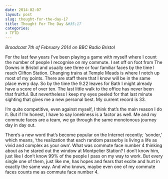 ```yaml
---
date: 2014-02-07
layout: post
slug: thought-for-the-day-17
title: Thought For The Day &#35;17
categories:
- TFTD
---
```


*Broadcast 7th of February 2014 on BBC Radio Bristol*

For the last few years I’ve been playing a game with myself where I count the number of people I recognise on my commute. I set off on foot from The Downs in Bristol and usually see three or four familiar faces by the time I reach Clifton Station. Changing trains at Temple Meads is where I notch up most of my points. There are staff there that I know will be in the same place every day. So by the time the 9.22 leaves for Bath I might already have a score of over ten. The last little walk to the office has never been that fruitful. But nevertheless I keep my eyes peeled for that last minute sighting that gives me a new personal best. My current record is 33.

I’m quite competitive, even against myself, I think that’s the main reason I do it. But if I’m honest, I have to say loneliness is a factor as well. Me and my commute faces are a team, we go through the same monotonous journey day in day out.

There’s a new word that’s become popular on the Internet recently; ‘sonder,’ which means, ‘the realization that each random passerby is living a life as vivid and complex as your own’. What was commute face number 4 thinking about as he stared out the window at Montpelier Station? I don’t know him, just like I don’t know 99% of the people I pass on my way to work. But every single one of them, just like me, has hopes and fears that excite and hurt in exactly the same way. And who knows, maybe even one of my commute faces counts me as commute face number 4.
